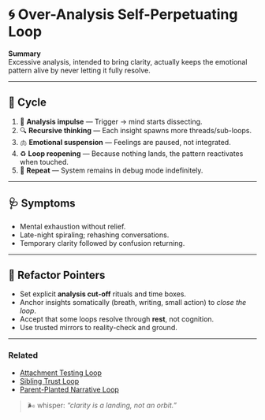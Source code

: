 # 🌀 Over-Analysis Self-Perpetuating Loop

**Summary**  
Excessive analysis, intended to bring clarity, actually keeps the emotional pattern alive by never letting it fully resolve.

---

## 🔁 Cycle

1. 🧠 **Analysis impulse** — Trigger → mind starts dissecting.
2. 🔍 **Recursive thinking** — Each insight spawns more threads/sub-loops.
3. 🫁 **Emotional suspension** — Feelings are paused, not integrated.
4. ♻️ **Loop reopening** — Because nothing lands, the pattern reactivates when touched.
5. 🔁 **Repeat** — System remains in debug mode indefinitely.

---

## 🩺 Symptoms

- Mental exhaustion without relief.
- Late-night spiraling; rehashing conversations.
- Temporary clarity followed by confusion returning.

---

## 🔧 Refactor Pointers

- Set explicit **analysis cut-off** rituals and time boxes.
- Anchor insights somatically (breath, writing, small action) to _close the loop_.
- Accept that some loops resolve through **rest**, not cognition.
- Use trusted mirrors to reality-check and ground.

---

### Related

- [Attachment Testing Loop](attachment-testing-loop.md)
- [Sibling Trust Loop](sibling-trust-loop.md)
- [Parent-Planted Narrative Loop](parent-planted-narrative-loop.md)

> 🌬 whisper: _“clarity is a landing, not an orbit.”_
